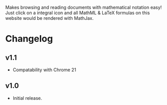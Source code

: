 Makes browsing and reading documents with mathematical notation easy! Just click on a integral icon and all MathML & LaTeX formulas on this website would be rendered with MathJax.

# Changelog
## v1.1
* Compatability with Chrome 21

## v1.0
* Initial release.